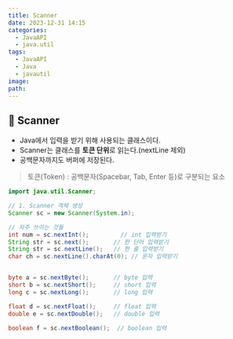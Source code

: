 ```yaml
---
title: Scanner
date: 2023-12-31 14:15
categories:
  - JavaAPI
  - java.util
tags:
  - JavaAPI
  - Java
  - javautil
image: 
path:
---
```


## 🌈 Scanner
+ Java에서 입력을 받기 위해 사용되는 클래스이다.
+ Scanner는 클래스를 **토큰 단위**로 읽는다.(nextLine 제외)
+ 공백문자까지도 버퍼에 저장된다.

> 토큰(Token) : 공백문자(Spacebar, Tab, Enter 등)로 구분되는 요소

```java
import java.util.Scanner;

// 1. Scanner 객체 생성
Scanner sc = new Scanner(System.in);

// 자주 쓰이는 것들
int num = sc.nextInt();         // int 입력받기
String str = sc.next();       // 한 단어 입력받기
String str = sc.nextLine();   // 한 줄 입력받기
char ch = sc.nextLine().charAt(0); // 문자 입력받기


byte a = sc.nextByte();       // byte 입력
short b = sc.nextShort();     // short 입력
long c = sc.nextLong();       // long 입력

float d = sc.nextFloat();     // float 입력
double e = sc.nextDouble();   // double 입력

boolean f = sc.nextBoolean();  // boolean 입력
```